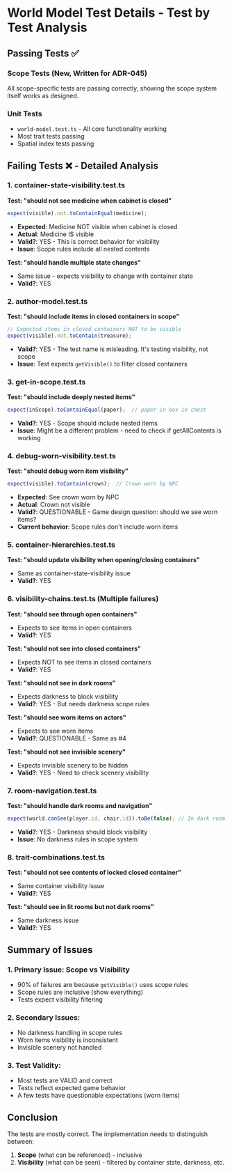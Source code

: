 # World Model Test Details - Test by Test Analysis

## Passing Tests ✅

### Scope Tests (New, Written for ADR-045)
All scope-specific tests are passing correctly, showing the scope system itself works as designed.

### Unit Tests
- `world-model.test.ts` - All core functionality working
- Most trait tests passing
- Spatial index tests passing

## Failing Tests ❌ - Detailed Analysis

### 1. container-state-visibility.test.ts

**Test: "should not see medicine when cabinet is closed"**
```typescript
expect(visible).not.toContainEqual(medicine);
```
- **Expected**: Medicine NOT visible when cabinet is closed
- **Actual**: Medicine IS visible
- **Valid?**: YES - This is correct behavior for visibility
- **Issue**: Scope rules include all nested contents

**Test: "should handle multiple state changes"**
- Same issue - expects visibility to change with container state
- **Valid?**: YES

### 2. author-model.test.ts

**Test: "should include items in closed containers in scope"**
```typescript
// Expected items in closed containers NOT to be visible
expect(visible).not.toContain(treasure);
```
- **Valid?**: YES - The test name is misleading. It's testing visibility, not scope
- **Issue**: Test expects `getVisible()` to filter closed containers

### 3. get-in-scope.test.ts

**Test: "should include deeply nested items"**
```typescript
expect(inScope).toContainEqual(paper);  // paper in box in chest
```
- **Valid?**: YES - Scope should include nested items
- **Issue**: Might be a different problem - need to check if getAllContents is working

### 4. debug-worn-visibility.test.ts

**Test: "should debug worn item visibility"**
```typescript
expect(visible).toContain(crown);  // Crown worn by NPC
```
- **Expected**: See crown worn by NPC
- **Actual**: Crown not visible
- **Valid?**: QUESTIONABLE - Game design question: should we see worn items?
- **Current behavior**: Scope rules don't include worn items

### 5. container-hierarchies.test.ts

**Test: "should update visibility when opening/closing containers"**
- Same as container-state-visibility issue
- **Valid?**: YES

### 6. visibility-chains.test.ts (Multiple failures)

**Test: "should see through open containers"**
- Expects to see items in open containers
- **Valid?**: YES

**Test: "should not see into closed containers"**
- Expects NOT to see items in closed containers
- **Valid?**: YES

**Test: "should not see in dark rooms"**
- Expects darkness to block visibility
- **Valid?**: YES - But needs darkness scope rules

**Test: "should see worn items on actors"**
- Expects to see worn items
- **Valid?**: QUESTIONABLE - Same as #4

**Test: "should not see invisible scenery"**
- Expects invisible scenery to be hidden
- **Valid?**: YES - Need to check scenery visibility

### 7. room-navigation.test.ts

**Test: "should handle dark rooms and navigation"**
```typescript
expect(world.canSee(player.id, chair.id)).toBe(false); // In dark room
```
- **Valid?**: YES - Darkness should block visibility
- **Issue**: No darkness rules in scope system

### 8. trait-combinations.test.ts

**Test: "should not see contents of locked closed container"**
- Same container visibility issue
- **Valid?**: YES

**Test: "should see in lit rooms but not dark rooms"**
- Same darkness issue
- **Valid?**: YES

## Summary of Issues

### 1. Primary Issue: Scope vs Visibility
- 90% of failures are because `getVisible()` uses scope rules
- Scope rules are inclusive (show everything)
- Tests expect visibility filtering

### 2. Secondary Issues:
- No darkness handling in scope rules
- Worn items visibility is inconsistent
- Invisible scenery not handled

### 3. Test Validity:
- Most tests are VALID and correct
- Tests reflect expected game behavior
- A few tests have questionable expectations (worn items)

## Conclusion

The tests are mostly correct. The implementation needs to distinguish between:
1. **Scope** (what can be referenced) - inclusive
2. **Visibility** (what can be seen) - filtered by container state, darkness, etc.
